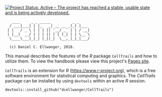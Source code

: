 <!-- STATUS -->
[![Project Status: Active – The project has reached a stable, usable state and is being actively developed.](http://www.repostatus.org/badges/latest/active.svg)](http://www.repostatus.org/#active)
<!-- ------------------------------------------------------------------------------- -->

```{r}
   ____     _ _ _____          _ _
  / ___|___| | |_   _| __ __ _(_) |___
 | |   / _ \ | | | || '__/ _` | | / __|
 | |__|  __/ | | | || | | (_| | | \__ \
  \____\___|_|_| |_||_|  \__,_|_|_|___/
  
  (c) Daniel C. Ellwanger, 2018.
```
This manual describes the features of the *R* package `CellTrails` and how to utilize them. To view the handbook please view this project's [Pages site](https://dcellwanger.github.io/CellTrails-handbook/).

`CellTrails` is an extension for _R_ (https://www.r-project.org), which is a free software environment for statistical computing and graphics. The *CellTrails* package can be installed by using `devtools` within an active _R_ session.

```{r} 
devtools::install_github("dcellwanger/CellTrails")
```